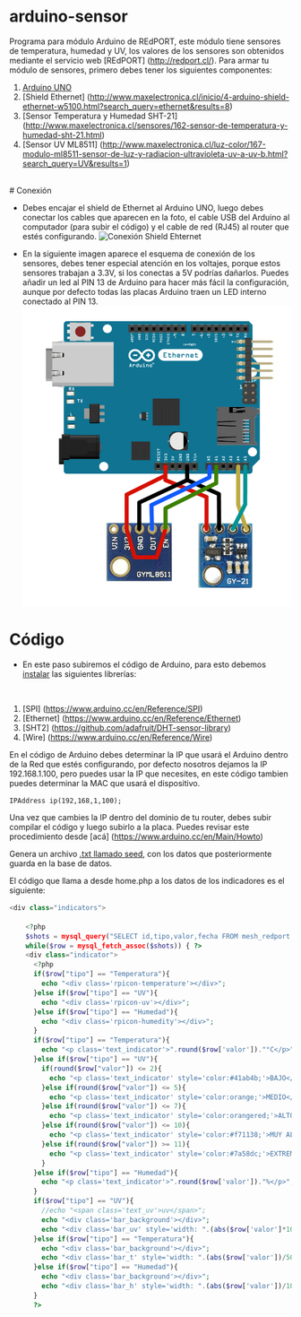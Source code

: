 # arduino-sensor
Programa para módulo Arduino de REdPORT, este módulo tiene sensores de temperatura, humedad y UV, los valores de los sensores son obtenidos mediante el servicio web [REdPORT] (http://redport.cl/). Para armar tu módulo de sensores, primero debes tener los siguientes componentes:

1. [Arduino UNO](http://www.maxelectronica.cl/inicio/25-arduino-uno-r3-cable-usb-5-cables-m-m-5-cables-h-h.html)
2. [Shield Ethernet] (http://www.maxelectronica.cl/inicio/4-arduino-shield-ethernet-w5100.html?search_query=ethernet&results=8)
3. [Sensor Temperatura y Humedad SHT-21] (http://www.maxelectronica.cl/sensores/162-sensor-de-temperatura-y-humedad-sht-21.html)
4. [Sensor UV ML8511] (http://www.maxelectronica.cl/luz-color/167-modulo-ml8511-sensor-de-luz-y-radiacion-ultravioleta-uv-a-uv-b.html?search_query=UV&results=1)

</br>
# Conexión 

* Debes encajar el shield de Ethernet al Arduino UNO, luego debes conectar los cables que aparecen en la foto, el cable USB del Arduino al computador (para subir el código) y el cable de red (RJ45) al router que estés configurando. 
![Conexión Shield Ehternet](http://microfun.es/img/web5.jpg "Conexión Shield Ehternet")

* En la siguiente imagen aparece el esquema de conexión de los sensores, debes tener especial atención en los voltajes, porque estos sensores trabajan a 3.3V, si los conectas a 5V podrías dañarlos. Puedes añadir un led al PIN 13 de Arduino para hacer más fácil la configuración, aunque por defecto todas las placas Arduino traen un LED interno conectado al PIN 13.
![Conexiones](https://github.com/mesh-redport/arduino-sensor/blob/master/img/conexiones.png?raw=true "Conexiones")

# Código

* En este paso subiremos el código de Arduino, para esto debemos [instalar](https://www.arduino.cc/en/Guide/Libraries) las siguientes librerías:
</br>

1. [SPI] (https://www.arduino.cc/en/Reference/SPI)
2. [Ethernet] (https://www.arduino.cc/en/Reference/Ethernet)
3. [SHT2] (https://github.com/adafruit/DHT-sensor-library)
4. [Wire] (https://www.arduino.cc/en/Reference/Wire)

En el código de Arduino debes determinar la IP que usará el Arduino dentro de la Red que estés configurando, por defecto nosotros dejamos la IP 192.168.1.100, pero puedes usar la IP que necesites, en este código tambien puedes determinar la MAC que usará el dispositivo.

```
IPAddress ip(192,168,1,100);
```
Una vez que cambies la IP dentro del dominio de tu router, debes subir compilar el código y luego subirlo a la placa. Puedes revisar este procedimiento desde [acá] (https://www.arduino.cc/en/Main/Howto)

Genera un archivo [.txt llamado seed](https://github.com/mesh-redport/redport/blob/master/visor.php), con los datos que posteriormente guarda en la base de datos.


El código que llama a desde home.php a los datos de los indicadores es el siguiente:
```PHP
<div class="indicators">

    <?php
    $shots = mysql_query("SELECT id,tipo,valor,fecha FROM mesh_redport.sensores ORDER BY id DESC LIMIT 3;") or die(mysql_error());
    while($row = mysql_fetch_assoc($shots)) { ?>
    <div class="indicator">
      <?php
      if($row["tipo"] == "Temperatura"){
        echo "<div class='rpicon-temperature'></div>";
      }else if($row["tipo"] == "UV"){
        echo "<div class='rpicon-uv'></div>";
      }else if($row["tipo"] == "Humedad"){
        echo "<div class='rpicon-humedity'></div>";
      }
      if($row["tipo"] == "Temperatura"){
        echo "<p class='text_indicator'>".round($row['valor'])."°C</p>";
      }else if($row["tipo"] == "UV"){
        if(round($row["valor"]) <= 2){
          echo "<p class='text_indicator' style='color:#41ab4b;'>BAJO</p>";
        }else if(round($row["valor"]) <= 5){
          echo "<p class='text_indicator' style='color:orange;'>MEDIO</p>";
        }else if(round($row["valor"]) <= 7){
          echo "<p class='text_indicator' style='color:orangered;'>ALTO</p>";
        }else if(round($row["valor"]) <= 10){
          echo "<p class='text_indicator' style='color:#f71138;'>MUY ALTO</p>";
        }else if(round($row["valor"]) >= 11){
          echo "<p class='text_indicator' style='color:#7a58dc;'>EXTREMO</p>";
        }
      }else if($row["tipo"] == "Humedad"){
        echo "<p class='text_indicator'>".round($row['valor'])."%</p>";
      }
      if($row["tipo"] == "UV"){
        //echo "<span class='text_uv'>uv</span>";
        echo "<div class='bar_background'></div>";
        echo "<div class='bar_uv' style='width: ".(abs($row['valor']*100)+10)."%;'></div>";
      }else if($row["tipo"] == "Temperatura"){
        echo "<div class='bar_background'></div>";
        echo "<div class='bar_t' style='width: ".(abs($row['valor'])/50*75)."%;'></div>";
      }else if($row["tipo"] == "Humedad"){
        echo "<div class='bar_background'></div>";
        echo "<div class='bar_h' style='width: ".(abs($row['valor'])/100*75)."%;'></div>";
      }
      ?>                   
```
